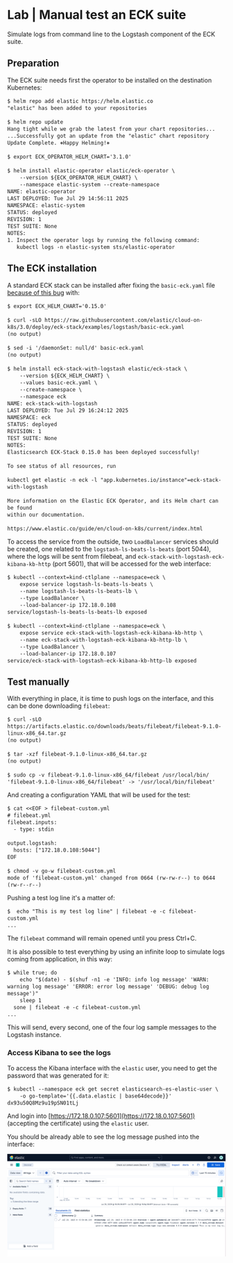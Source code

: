 # Lab | Manual test an ECK suite

Simulate logs from command line to the Logstash component of the ECK suite.

## Preparation

The ECK suite needs first the operator to be installed on the destination
Kubernetes:

```console
$ helm repo add elastic https://helm.elastic.co
"elastic" has been added to your repositories

$ helm repo update
Hang tight while we grab the latest from your chart repositories...
...Successfully got an update from the "elastic" chart repository
Update Complete. ⎈Happy Helming!⎈

$ export ECK_OPERATOR_HELM_CHART='3.1.0'

$ helm install elastic-operator elastic/eck-operator \
    --version ${ECK_OPERATOR_HELM_CHART} \
    --namespace elastic-system --create-namespace
NAME: elastic-operator
LAST DEPLOYED: Tue Jul 29 14:56:11 2025
NAMESPACE: elastic-system
STATUS: deployed
REVISION: 1
TEST SUITE: None
NOTES:
1. Inspect the operator logs by running the following command:
   kubectl logs -n elastic-system sts/elastic-operator
```

## The ECK installation

A standard ECK stack can be installed after fixing the `basic-eck.yaml` file
[because of this bug](https://github.com/elastic/cloud-on-k8s/issues/6330) with:

```console
$ export ECK_HELM_CHART='0.15.0'

$ curl -sLO https://raw.githubusercontent.com/elastic/cloud-on-k8s/3.0/deploy/eck-stack/examples/logstash/basic-eck.yaml
(no output)

$ sed -i '/daemonSet: null/d' basic-eck.yaml
(no output)

$ helm install eck-stack-with-logstash elastic/eck-stack \
    --version ${ECK_HELM_CHART} \
    --values basic-eck.yaml \
    --create-namespace \
    --namespace eck
NAME: eck-stack-with-logstash
LAST DEPLOYED: Tue Jul 29 16:24:12 2025
NAMESPACE: eck
STATUS: deployed
REVISION: 1
TEST SUITE: None
NOTES:
Elasticsearch ECK-Stack 0.15.0 has been deployed successfully!

To see status of all resources, run

kubectl get elastic -n eck -l "app.kubernetes.io/instance"=eck-stack-with-logstash

More information on the Elastic ECK Operator, and its Helm chart can be found
within our documentation.

https://www.elastic.co/guide/en/cloud-on-k8s/current/index.html
```

To access the service from the outside, two `LoadBalancer` services should be
created, one related to the `logstash-ls-beats-ls-beats` (port 5044), where the
logs will be sent from filebeat, and `eck-stack-with-logstash-eck-kibana-kb-http`
(port 5601), that will be accessed for the web interface:

```console
$ kubectl --context=kind-ctlplane --namespace=eck \
    expose service logstash-ls-beats-ls-beats \
    --name logstash-ls-beats-ls-beats-lb \
    --type LoadBalancer \
    --load-balancer-ip 172.18.0.108
service/logstash-ls-beats-ls-beats-lb exposed

$ kubectl --context=kind-ctlplane --namespace=eck \
    expose service eck-stack-with-logstash-eck-kibana-kb-http \
    --name eck-stack-with-logstash-eck-kibana-kb-http-lb \
    --type LoadBalancer \
    --load-balancer-ip 172.18.0.107
service/eck-stack-with-logstash-eck-kibana-kb-http-lb exposed
```

## Test manually

With everything in place, it is time to push logs on the interface, and this
can be done downloading `filebeat`:

```console
$ curl -sLO https://artifacts.elastic.co/downloads/beats/filebeat/filebeat-9.1.0-linux-x86_64.tar.gz
(no output)

$ tar -xzf filebeat-9.1.0-linux-x86_64.tar.gz
(no output)

$ sudo cp -v filebeat-9.1.0-linux-x86_64/filebeat /usr/local/bin/
'filebeat-9.1.0-linux-x86_64/filebeat' -> '/usr/local/bin/filebeat'
```

And creating a configuration YAML that will be used for the test:

```console
$ cat <<EOF > filebeat-custom.yml
# filebeat.yml
filebeat.inputs:
  - type: stdin

output.logstash:
  hosts: ["172.18.0.108:5044"]
EOF

$ chmod -v go-w filebeat-custom.yml
mode of 'filebeat-custom.yml' changed from 0664 (rw-rw-r--) to 0644 (rw-r--r--)
```

Pushing a test log line it's a matter of:

```console
$  echo "This is my test log line" | filebeat -e -c filebeat-custom.yml
...
```

The `filebeat` command will remain opened until you press Ctrl+C.

It is also possible to test everything by using an infinite loop to simulate
logs coming from application, in this way:

```console
$ while true; do
    echo "$(date) - $(shuf -n1 -e 'INFO: info log message' 'WARN: warning log message' 'ERROR: error log message' 'DEBUG: debug log message')"
    sleep 1
  sone | filebeat -e -c filebeat-custom.yml
...
```

This will send, every second, one of the four log sample messages to the
Logstash instance.

### Access Kibana to see the logs

To access the Kibana interface with the `elastic` user, you need to get the
password that was generated for it:

```console
$ kubectl --namespace eck get secret elasticsearch-es-elastic-user \
    -o go-template='{{.data.elastic | base64decode}}'
dx93u50Q8Mz9u19pSN01tLj
```

And login into [https://172.18.0.107:5601](https://172.18.0.107:5601) (accepting
the certificate) using the `elastic` user.

You should be already able to see the log message pushed into the interface:

![Screenshot](images/Elastic-Kibana-Interface.png)
